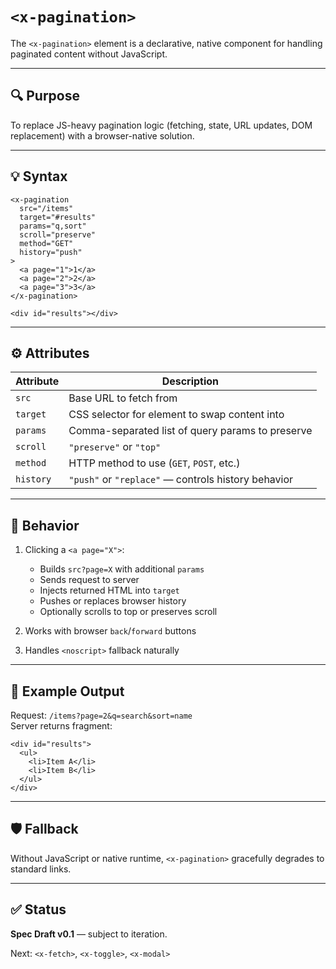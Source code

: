 # `<x-pagination>`

The `<x-pagination>` element is a declarative, native component for handling paginated content without JavaScript.

---

## 🔍 Purpose

To replace JS-heavy pagination logic (fetching, state, URL updates, DOM replacement) with a browser-native solution.

---

## 💡 Syntax

```
<x-pagination
  src="/items"
  target="#results"
  params="q,sort"
  scroll="preserve"
  method="GET"
  history="push"
>
  <a page="1">1</a>
  <a page="2">2</a>
  <a page="3">3</a>
</x-pagination>

<div id="results"></div>
```

---

## ⚙️ Attributes

| Attribute  | Description |
|------------|-------------|
| `src`      | Base URL to fetch from |
| `target`   | CSS selector for element to swap content into |
| `params`   | Comma-separated list of query params to preserve |
| `scroll`   | `"preserve"` or `"top"` |
| `method`   | HTTP method to use (`GET`, `POST`, etc.) |
| `history`  | `"push"` or `"replace"` — controls history behavior |

---

## 🧠 Behavior

1. Clicking a `<a page="X">`:
   - Builds `src?page=X` with additional `params`
   - Sends request to server
   - Injects returned HTML into `target`
   - Pushes or replaces browser history
   - Optionally scrolls to top or preserves scroll

2. Works with browser `back`/`forward` buttons
3. Handles `<noscript>` fallback naturally

---

## 🧪 Example Output

Request: `/items?page=2&q=search&sort=name`  
Server returns fragment:

```
<div id="results">
  <ul>
    <li>Item A</li>
    <li>Item B</li>
  </ul>
</div>
```

---

## 🛡 Fallback

Without JavaScript or native runtime, `<x-pagination>` gracefully degrades to standard links.

---

## ✅ Status

**Spec Draft v0.1** — subject to iteration.

Next: `<x-fetch>`, `<x-toggle>`, `<x-modal>`
